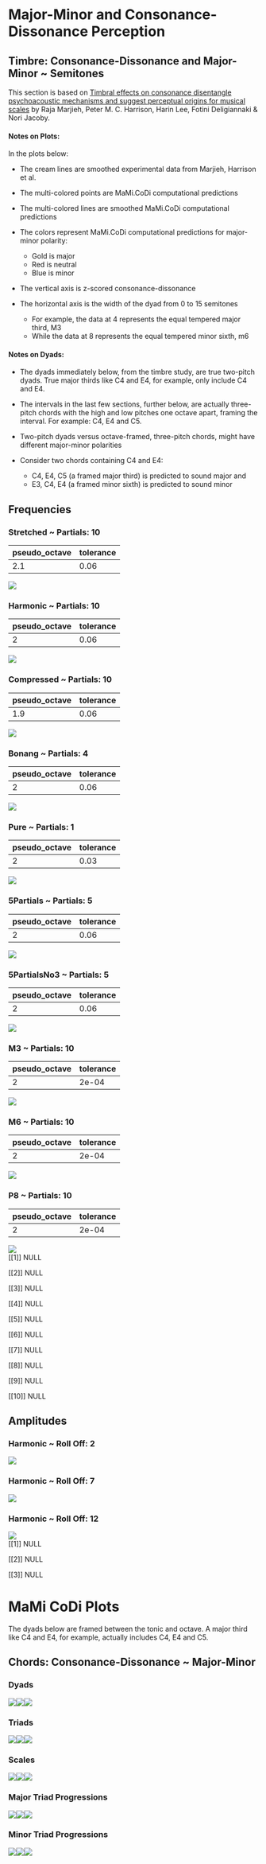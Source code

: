Major-Minor and Consonance-Dissonance Perception
================

## Timbre: Consonance-Dissonance and Major-Minor ~ Semitones

This section is based on [Timbral effects on consonance disentangle
psychoacoustic mechanisms and suggest perceptual origins for musical
scales](https://www.nature.com/articles/s41467-024-45812-z) by Raja
Marjieh, Peter M. C. Harrison, Harin Lee, Fotini Deligiannaki & Nori
Jacoby.

#### Notes on Plots:

In the plots below:

- The cream lines are smoothed experimental data from Marjieh, Harrison
  et al.

- The multi-colored points are MaMi.CoDi computational predictions

- The multi-colored lines are smoothed MaMi.CoDi computational
  predictions

- The colors represent MaMi.CoDi computational predictions for
  major-minor polarity:

  - Gold is major
  - Red is neutral
  - Blue is minor

- The vertical axis is z-scored consonance-dissonance

- The horizontal axis is the width of the dyad from 0 to 15 semitones

  - For example, the data at 4 represents the equal tempered major
    third, M3
  - While the data at 8 represents the equal tempered minor sixth, m6

#### Notes on Dyads:

- The dyads immediately below, from the timbre study, are true two-pitch
  dyads. True major thirds like C4 and E4, for example, only include C4
  and E4.

- The intervals in the last few sections, further below, are actually
  three-pitch chords with the high and low pitches one octave apart,
  framing the interval. For example: C4, E4 and C5.

- Two-pitch dyads versus octave-framed, three-pitch chords, might have
  different major-minor polarities

- Consider two chords containing C4 and E4:

  - C4, E4, C5 (a framed major third) is predicted to sound major and
  - E3, C4, E4 (a framed minor sixth) is predicted to sound minor

## Frequencies

### Stretched ~ Partials: 10

| pseudo_octave | tolerance |
|:--------------|:----------|
| 2.1           | 0.06      |

![](man/figures/README-unnamed-chunk-4-1.png)<!-- -->

### Harmonic ~ Partials: 10

| pseudo_octave | tolerance |
|:--------------|:----------|
| 2             | 0.06      |

![](man/figures/README-unnamed-chunk-4-2.png)<!-- -->

### Compressed ~ Partials: 10

| pseudo_octave | tolerance |
|:--------------|:----------|
| 1.9           | 0.06      |

![](man/figures/README-unnamed-chunk-4-3.png)<!-- -->

### Bonang ~ Partials: 4

| pseudo_octave | tolerance |
|:--------------|:----------|
| 2             | 0.06      |

![](man/figures/README-unnamed-chunk-4-4.png)<!-- -->

### Pure ~ Partials: 1

| pseudo_octave | tolerance |
|:--------------|:----------|
| 2             | 0.03      |

![](man/figures/README-unnamed-chunk-4-5.png)<!-- -->

### 5Partials ~ Partials: 5

| pseudo_octave | tolerance |
|:--------------|:----------|
| 2             | 0.06      |

![](man/figures/README-unnamed-chunk-4-6.png)<!-- -->

### 5PartialsNo3 ~ Partials: 5

| pseudo_octave | tolerance |
|:--------------|:----------|
| 2             | 0.06      |

![](man/figures/README-unnamed-chunk-4-7.png)<!-- -->

### M3 ~ Partials: 10

| pseudo_octave | tolerance |
|:--------------|:----------|
| 2             | 2e-04     |

![](man/figures/README-unnamed-chunk-4-8.png)<!-- -->

### M6 ~ Partials: 10

| pseudo_octave | tolerance |
|:--------------|:----------|
| 2             | 2e-04     |

![](man/figures/README-unnamed-chunk-4-9.png)<!-- -->

### P8 ~ Partials: 10

| pseudo_octave | tolerance |
|:--------------|:----------|
| 2             | 2e-04     |

![](man/figures/README-unnamed-chunk-4-10.png)<!-- -->  
\[\[1\]\] NULL

\[\[2\]\] NULL

\[\[3\]\] NULL

\[\[4\]\] NULL

\[\[5\]\] NULL

\[\[6\]\] NULL

\[\[7\]\] NULL

\[\[8\]\] NULL

\[\[9\]\] NULL

\[\[10\]\] NULL

## Amplitudes

### Harmonic ~ Roll Off: 2

![](man/figures/README-unnamed-chunk-8-1.png)<!-- -->

### Harmonic ~ Roll Off: 7

![](man/figures/README-unnamed-chunk-8-2.png)<!-- -->

### Harmonic ~ Roll Off: 12

![](man/figures/README-unnamed-chunk-8-3.png)<!-- -->  
\[\[1\]\] NULL

\[\[2\]\] NULL

\[\[3\]\] NULL

# MaMi CoDi Plots

The dyads below are framed between the tonic and octave. A major third
like C4 and E4, for example, actually includes C4, E4 and C5.

## Chords: Consonance-Dissonance ~ Major-Minor

### Dyads

![](man/figures/README-unnamed-chunk-11-1.png)<!-- -->![](man/figures/README-unnamed-chunk-11-2.png)<!-- -->![](man/figures/README-unnamed-chunk-11-3.png)<!-- -->

### Triads

![](man/figures/README-unnamed-chunk-11-4.png)<!-- -->![](man/figures/README-unnamed-chunk-11-5.png)<!-- -->![](man/figures/README-unnamed-chunk-11-6.png)<!-- -->

### Scales

![](man/figures/README-unnamed-chunk-11-7.png)<!-- -->![](man/figures/README-unnamed-chunk-11-8.png)<!-- -->![](man/figures/README-unnamed-chunk-11-9.png)<!-- -->

### Major Triad Progressions

![](man/figures/README-unnamed-chunk-11-10.png)<!-- -->![](man/figures/README-unnamed-chunk-11-11.png)<!-- -->![](man/figures/README-unnamed-chunk-11-12.png)<!-- -->

### Minor Triad Progressions

![](man/figures/README-unnamed-chunk-11-13.png)<!-- -->![](man/figures/README-unnamed-chunk-11-14.png)<!-- -->![](man/figures/README-unnamed-chunk-11-15.png)<!-- -->
